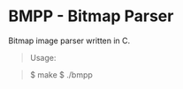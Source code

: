 # BMPP - Bitmap Parser
Bitmap image parser written in C.

> Usage:

> $ make
> $ ./bmpp <bitmap file>